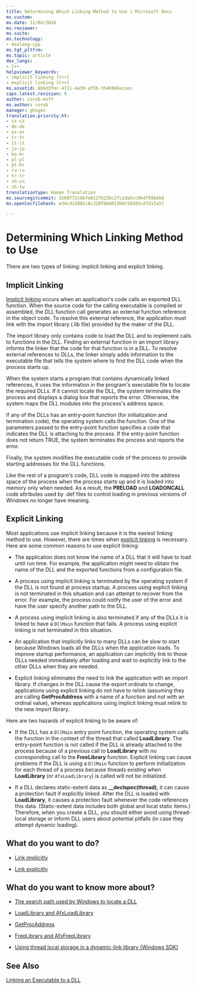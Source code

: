```yaml
---
title: Determining Which Linking Method to Use | Microsoft Docs
ms.custom: 
ms.date: 11/04/2016
ms.reviewer: 
ms.suite: 
ms.technology:
- devlang-cpp
ms.tgt_pltfrm: 
ms.topic: article
dev_langs:
- C++
helpviewer_keywords:
- implicit linking [C++]
- explicit linking [C++]
ms.assetid: 6b6d3fec-4711-4a30-af5b-354b965ecaec
caps.latest.revision: 9
author: corob-msft
ms.author: corob
manager: ghogen
translation.priority.ht:
- cs-cz
- de-de
- es-es
- fr-fr
- it-it
- ja-jp
- ko-kr
- pl-pl
- pt-br
- ru-ru
- tr-tr
- zh-cn
- zh-tw
translationtype: Human Translation
ms.sourcegitcommit: 3168772cbb7e8127523bc2fc2da5cc9b4f59beb8
ms.openlocfilehash: e34cd12082c8c320f6b6013b0c50101cdfd15a57

---
```

# Determining Which Linking Method to Use
There are two types of linking: implicit linking and explicit linking.  
  
## Implicit Linking  
 [Implicit linking](../build/linking-implicitly.md) occurs when an application's code calls an exported DLL function. When the source code for the calling executable is compiled or assembled, the DLL function call generates an external function reference in the object code. To resolve this external reference, the application must link with the import library (.lib file) provided by the maker of the DLL.  
  
 The import library only contains code to load the DLL and to implement calls to functions in the DLL. Finding an external function in an import library informs the linker that the code for that function is in a DLL. To resolve external references to DLLs, the linker simply adds information to the executable file that tells the system where to find the DLL code when the process starts up.  
  
 When the system starts a program that contains dynamically linked references, it uses the information in the program's executable file to locate the required DLLs. If it cannot locate the DLL, the system terminates the process and displays a dialog box that reports the error. Otherwise, the system maps the DLL modules into the process's address space.  
  
 If any of the DLLs has an entry-point function (for initialization and termination code), the operating system calls the function. One of the parameters passed to the entry-point function specifies a code that indicates the DLL is attaching to the process. If the entry-point function does not return TRUE, the system terminates the process and reports the error.  
  
 Finally, the system modifies the executable code of the process to provide starting addresses for the DLL functions.  
  
 Like the rest of a program's code, DLL code is mapped into the address space of the process when the process starts up and it is loaded into memory only when needed. As a result, the **PRELOAD** and **LOADONCALL** code attributes used by .def files to control loading in previous versions of Windows no longer have meaning.  
  
## Explicit Linking  
 Most applications use implicit linking because it is the easiest linking method to use. However, there are times when [explicit linking](../build/linking-explicitly.md) is necessary. Here are some common reasons to use explicit linking:  
  
-   The application does not know the name of a DLL that it will have to load until run time. For example, the application might need to obtain the name of the DLL and the exported functions from a configuration file.  
  
-   A process using implicit linking is terminated by the operating system if the DLL is not found at process startup. A process using explicit linking is not terminated in this situation and can attempt to recover from the error. For example, the process could notify the user of the error and have the user specify another path to the DLL.  
  
-   A process using implicit linking is also terminated if any of the DLLs it is linked to have a `DllMain` function that fails. A process using explicit linking is not terminated in this situation.  
  
-   An application that implicitly links to many DLLs can be slow to start because Windows loads all the DLLs when the application loads. To improve startup performance, an application can implicitly link to those DLLs needed immediately after loading and wait to explicitly link to the other DLLs when they are needed.  
  
-   Explicit linking eliminates the need to link the application with an import library. If changes in the DLL cause the export ordinals to change, applications using explicit linking do not have to relink (assuming they are calling **GetProcAddress** with a name of a function and not with an ordinal value), whereas applications using implicit linking must relink to the new import library.  
  
 Here are two hazards of explicit linking to be aware of:  
  
-   If the DLL has a `DllMain` entry point function, the operating system calls the function in the context of the thread that called **LoadLibrary**. The entry-point function is not called if the DLL is already attached to the process because of a previous call to **LoadLibrary** with no corresponding call to the **FreeLibrary** function. Explicit linking can cause problems if the DLL is using a `DllMain` function to perform initialization for each thread of a process because threads existing when **LoadLibrary** (or `AfxLoadLibrary`) is called will not be initialized.  
  
-   If a DLL declares static-extent data as **__declspec(thread)**, it can cause a protection fault if explicitly linked. After the DLL is loaded with **LoadLibrary**, it causes a protection fault whenever the code references this data. (Static-extent data includes both global and local static items.) Therefore, when you create a DLL, you should either avoid using thread-local storage or inform DLL users about potential pitfalls (in case they attempt dynamic loading).  
  
## What do you want to do?  
  
-   [Link implicitly](../build/linking-implicitly.md)  
  
-   [Link explicitly](../build/linking-explicitly.md)  
  
## What do you want to know more about?  
  
-   [The search path used by Windows to locate a DLL](../build/search-path-used-by-windows-to-locate-a-dll.md)  
  
-   [LoadLibrary and AfxLoadLibrary](../build/loadlibrary-and-afxloadlibrary.md)  
  
-   [GetProcAddress](../build/getprocaddress.md)  
  
-   [FreeLibrary and AfxFreeLibrary](../build/freelibrary-and-afxfreelibrary.md)  
  
-   [Using thread local storage in a dynamic-link library (Windows SDK)](http://msdn.microsoft.com/library/windows/desktop/ms686997)  
  
## See Also  
 [Linking an Executable to a DLL](../build/linking-an-executable-to-a-dll.md)


<!--HONumber=Jan17_HO1-->


